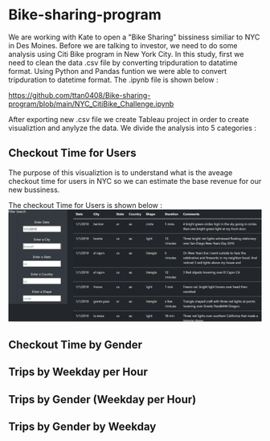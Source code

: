# Bike-sharing-program

We are working with Kate to open a "Bike Sharing" bissiness similiar to NYC in Des Moines. Before we are talking to investor, we need to do some analysis using Citi Bike program in New York City. In this study, first we need to clean the data .csv file by converting tripduration to datatime format. Using Python and Pandas funtion we were able to convert tripduration to datetime format. The .ipynb file is shown below :

https://github.com/ttan0408/Bike-sharing-program/blob/main/NYC_CitiBike_Challenge.ipynb

After exporting new .csv file we create Tableau project in order to create visualiztion and anylyze the data. We divide the analysis into 5 categories : 

## Checkout Time for Users
   The purpose of this visualiztion is to understand what is the aveage checkout time for users in NYC so we can estimate the base revenue for our new bussiness. 
   
   The checkout Time for Users is shown below : 
  ![alt text][Image1]
  
  [Image1]: https://github.com/ttan0408/UFOs/blob/main/DATE_FILTERED_SUMARRY_TABLE.PNG "DATE WITH THE MOST UFOs OBSERVATION"

## Checkout Time by Gender
## Trips by Weekday per Hour
## Trips by Gender (Weekday per Hour)
## Trips by Gender by Weekday

